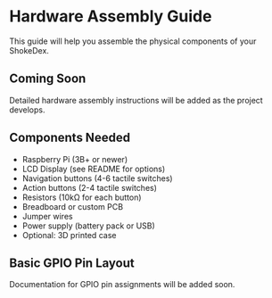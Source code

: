 # Hardware Assembly Guide

This guide will help you assemble the physical components of your ShokeDex.

## Coming Soon

Detailed hardware assembly instructions will be added as the project develops.

## Components Needed

- Raspberry Pi (3B+ or newer)
- LCD Display (see README for options)
- Navigation buttons (4-6 tactile switches)
- Action buttons (2-4 tactile switches)
- Resistors (10kΩ for each button)
- Breadboard or custom PCB
- Jumper wires
- Power supply (battery pack or USB)
- Optional: 3D printed case

## Basic GPIO Pin Layout

Documentation for GPIO pin assignments will be added soon.
